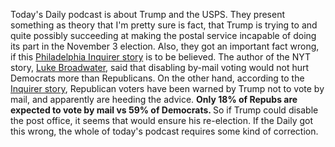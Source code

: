 Today's Daily podcast is about Trump and the USPS. They present something as theory that I'm pretty sure is fact, that Trump is trying to and quite possibly succeeding at making the postal service incapable of doing its part in the November 3 election. Also, they got an important fact wrong, if this <a href="https://www.inquirer.com/opinion/commentary/trump-mailboxes-sorters-usps-2020-election-louis-dejoy-20200816.html">Philadelphia Inquirer story</a> is to be believed. The author of the NYT story, <a href="https://www.nytimes.com/by/luke-broadwater">Luke Broadwater</a>, said that disabling by-mail voting would not hurt Democrats more than Republicans. On the other hand, according to the <a href="http://scripting.com/images/2020/08/19/votingByMailPlans.png">Inquirer story</a>, Republican voters have been warned by Trump not to vote by mail, and apparently are heeding the advice. <b>Only 18% of Repubs are expected to vote by mail vs 59% of Democrats. </b>So if Trump could disable the post office, it seems that would ensure his re-election. If the Daily got this wrong, the whole of today's podcast requires some kind of correction. 
